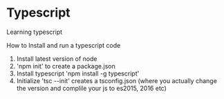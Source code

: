 # Typescript
Learning typescript

How to Install and run a typescript code
1. Install latest version of node
2. 'npm init' to create a package.json
3. Install typescript 'npm install -g typescript'
4. Initialize 'tsc --init' creates a tsconfig.json (where you actually change the version and complile your js to es2015, 2016 etc)